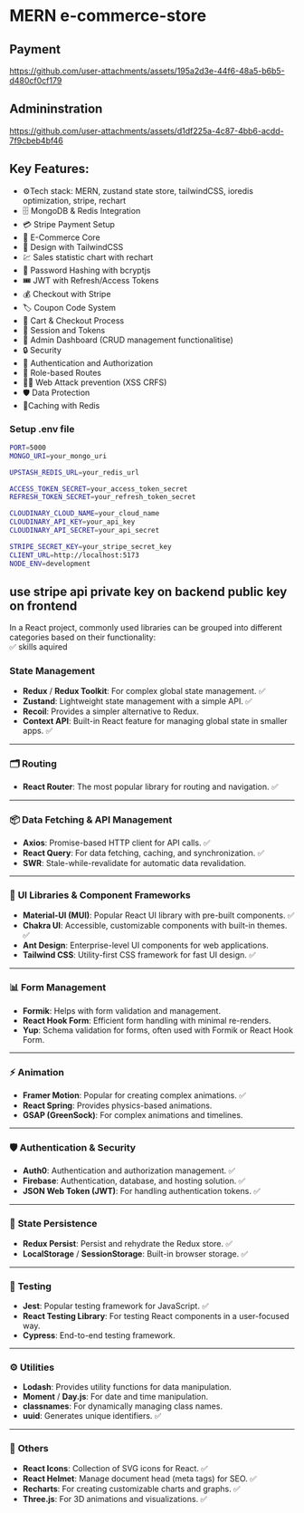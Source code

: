 ﻿#   MERN e-commerce-store
 
## Payment
https://github.com/user-attachments/assets/195a2d3e-44f6-48a5-b6b5-d480cf0cf179

## Admininstration

https://github.com/user-attachments/assets/d1df225a-4c87-4bb6-acdd-7f9cbeb4bf46


## Key Features:
-   ⚙️Tech stack: MERN, zustand state store, tailwindCSS, ioredis optimization, stripe, rechart
-   🗄️ MongoDB & Redis Integration
-   💳 Stripe Payment Setup
-   🛒 E-Commerce Core 
-   🎨 Design with TailwindCSS
-   💹 Sales statistic chart with rechart 
-   🔑 Password Hashing with bcryptjs 
-   🎟️ JWT with Refresh/Access Tokens
-   💰 Checkout with Stripe
-   🏷️ Coupon Code System
-   🛒 Cart & Checkout Process
-   🍪 Session and Tokens
-   👑 Admin Dashboard (CRUD management functionalitise)
-   🔒 Security
-   🎯 Authentication and Authorization 
-   🎈 Role-based Routes
-   🕵🏽 Web Attack prevention (XSS CRFS)
-   🛡️ Data Protection
-   🚀Caching with Redis 
### Setup .env file

```bash
PORT=5000
MONGO_URI=your_mongo_uri

UPSTASH_REDIS_URL=your_redis_url

ACCESS_TOKEN_SECRET=your_access_token_secret
REFRESH_TOKEN_SECRET=your_refresh_token_secret

CLOUDINARY_CLOUD_NAME=your_cloud_name
CLOUDINARY_API_KEY=your_api_key
CLOUDINARY_API_SECRET=your_api_secret

STRIPE_SECRET_KEY=your_stripe_secret_key
CLIENT_URL=http://localhost:5173
NODE_ENV=development
```

## use stripe api private key on backend public key on frontend

In a React project, commonly used libraries can be grouped into different categories based on their functionality:  
✅ skills aquired 

### **State Management**  
- **Redux** / **Redux Toolkit**: For complex global state management.  ✅
- **Zustand**: Lightweight state management with a simple API.  ✅
- **Recoil**: Provides a simpler alternative to Redux.  
- **Context API**: Built-in React feature for managing global state in smaller apps.  ✅

---

### 🗂 **Routing**  
- **React Router**: The most popular library for routing and navigation. ✅ 

---

### 📦 **Data Fetching & API Management**  
- **Axios**: Promise-based HTTP client for API calls.  ✅
- **React Query**: For data fetching, caching, and synchronization.  ✅
- **SWR**: Stale-while-revalidate for automatic data revalidation.  

---

### 🎨 **UI Libraries & Component Frameworks**  
- **Material-UI (MUI)**: Popular React UI library with pre-built components. ✅ 
- **Chakra UI**: Accessible, customizable components with built-in themes.  ✅
- **Ant Design**: Enterprise-level UI components for web applications.  
- **Tailwind CSS**: Utility-first CSS framework for fast UI design.  ✅

---

### 📊 **Form Management**  
- **Formik**: Helps with form validation and management.  
- **React Hook Form**: Efficient form handling with minimal re-renders.  
- **Yup**: Schema validation for forms, often used with Formik or React Hook Form.  

---

### ⚡ **Animation**  
- **Framer Motion**: Popular for creating complex animations.  ✅
- **React Spring**: Provides physics-based animations.  
- **GSAP (GreenSock)**: For complex animations and timelines.  

---

### 🛡 **Authentication & Security**  
- **Auth0**: Authentication and authorization management.  ✅
- **Firebase**: Authentication, database, and hosting solution.  ✅
- **JSON Web Token (JWT)**: For handling authentication tokens.  ✅

---

### 📱 **State Persistence**  
- **Redux Persist**: Persist and rehydrate the Redux store.  ✅
- **LocalStorage** / **SessionStorage**: Built-in browser storage.  ✅

---

### 🧪 **Testing**  
- **Jest**: Popular testing framework for JavaScript.  ✅
- **React Testing Library**: For testing React components in a user-focused way.  
- **Cypress**: End-to-end testing framework.  

---

### ⚙️ **Utilities**  
- **Lodash**: Provides utility functions for data manipulation.  
- **Moment** / **Day.js**: For date and time manipulation.  
- **classnames**: For dynamically managing class names.  
- **uuid**: Generates unique identifiers.  ✅

---

### 🔎 **Others**  
- **React Icons**: Collection of SVG icons for React.  ✅
- **React Helmet**: Manage document head (meta tags) for SEO.  ✅
- **Recharts**: For creating customizable charts and graphs.  ✅
- **Three.js**: For 3D animations and visualizations.  ✅




